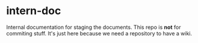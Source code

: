 intern-doc
==========

Internal documentation for staging the documents.
This repo is **not** for commiting stuff. It's just here because we need
a repository to have a wiki.
